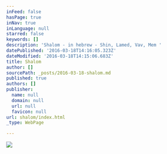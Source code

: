 ```yaml
---
inFeed: false
hasPage: true
inNav: true
inLanguage: null
starred: false
keywords: []
description: 'Shalom - in hebrew - Shin, Lamed, Vav, Mem '
datePublished: '2016-03-18T14:16:05.323Z'
dateModified: '2016-03-18T14:15:06.683Z'
title: Shalom
author: []
sourcePath: _posts/2016-03-18-shalom.md
published: true
authors: []
publisher:
  name: null
  domain: null
  url: null
  favicon: null
url: shalom/index.html
_type: WebPage

---
```

![](https://the-grid-user-content.s3-us-west-2.amazonaws.com/64e5557e-f2a0-4cd4-9219-15fd82fd8134.jpg)